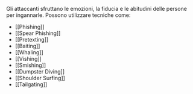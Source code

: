 Gli attaccanti sfruttano le emozioni, la fiducia e le abitudini delle persone per ingannarle. Possono utilizzare tecniche come:

- [[Phishing]]
- [[Spear Phishing]]
- [[Pretexting]]
- [[Baiting]]
- [[Whaling]]
- [[Vishing]]
- [[Smishing]]
- [[Dumpster Diving]]
- [[Shoulder Surfing]]
- [[Tailgating]]